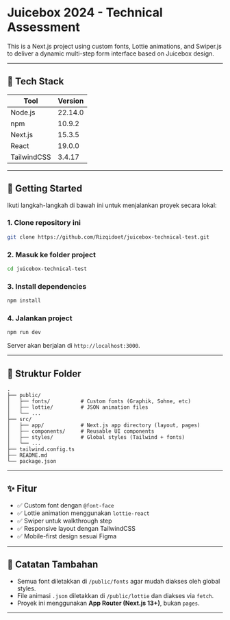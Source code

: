 # Juicebox 2024 - Technical Assessment

This is a Next.js project using custom fonts, Lottie animations, and Swiper.js to deliver a dynamic multi-step form interface based on Juicebox design.

---

## 🔧 Tech Stack

| Tool        | Version     |
|-------------|-------------|
| Node.js     | 22.14.0     |
| npm         | 10.9.2      |
| Next.js     | 15.3.5      |
| React       | 19.0.0      |
| TailwindCSS | 3.4.17      |

---

## 🚀 Getting Started

Ikuti langkah-langkah di bawah ini untuk menjalankan proyek secara lokal:

### 1. Clone repository ini
```bash
git clone https://github.com/Rizqidoet/juicebox-technical-test.git
```

### 2. Masuk ke folder project
```bash
cd juicebox-technical-test
```

### 3. Install dependencies
```bash
npm install
```

### 4. Jalankan project
```bash
npm run dev
```

Server akan berjalan di `http://localhost:3000`.

---

## 📁 Struktur Folder

```
.
├── public/
│   ├── fonts/          # Custom fonts (Graphik, Sohne, etc)
│   ├── lottie/         # JSON animation files
│   └── ...
├── src/
│   ├── app/            # Next.js app directory (layout, pages)
│   ├── components/     # Reusable UI components
│   ├── styles/         # Global styles (Tailwind + fonts)
│   └── ...
├── tailwind.config.ts
├── README.md
└── package.json
```

---

## ✨ Fitur

- ✅ Custom font dengan `@font-face`
- ✅ Lottie animation menggunakan `lottie-react`
- ✅ Swiper untuk walkthrough step
- ✅ Responsive layout dengan TailwindCSS
- ✅ Mobile-first design sesuai Figma

---

## 🧠 Catatan Tambahan

- Semua font diletakkan di `/public/fonts` agar mudah diakses oleh global styles.
- File animasi `.json` diletakkan di `/public/lottie` dan diakses via `fetch`.
- Proyek ini menggunakan **App Router (Next.js 13+)**, bukan `pages`.

---